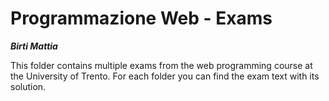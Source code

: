 # Programmazione Web - Exams
***Birti Mattia***  

This folder contains multiple exams from the web programming course at the University of Trento.
For each folder you can find the exam text with its solution.
